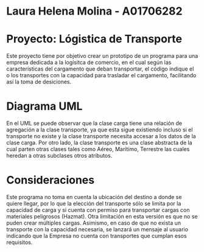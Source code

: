 # Laura Helena Molina - A01706282
# Proyecto: Lógistica de Transporte

Este proyecto tiene por objetivo crear un prototipo de un programa para una empresa dedicada a la logísitca de comercio, en el cual según las características del cargamento que deban transportar, el código indique el o los transportes con la capacidad para trasladar el cargamento, facilitando así la toma de desiciones.

# Diagrama UML

En el UML se puede observar que la clase carga tiene una relación de agregación a la clase transporte, ya que esta sigue existiendo incluso si el transporte no existe y la clase transporte necesita accesar a los datos de la clase carga. Por otro lado, la clase transporte es una clase abstracta de la cual parten otras clases tales como Aéreo, Marítimo, Terrestre las cuales heredan a otras subclases otros atributos.


# Consideraciones

Este programa no toma en cuenta la ubicación del destino a donde se quiere llegar, por lo que la elección del transporte sólo se limita por la capacidad de carga y si cuenta con permiso para transportar cargas con materiales peligrosos (Hazmat). Otra limitación en esta versión es que no se puden crear múltiples cargas. Asimismo, en caso de que no exista un transporte con la capacidad necesaria, se lanzará un mensaje al usuario indicando que la Empresa no cuenta con transportes que cumplan esos requisitos.

